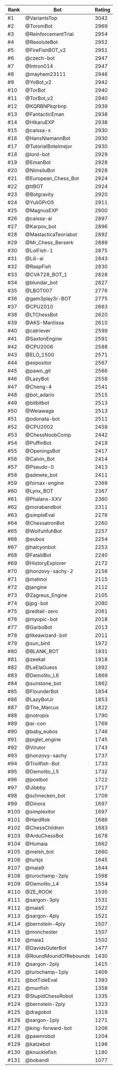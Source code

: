 Rank|Bot|Rating
---|---|---
#1|@VariantsTop|3042
#2|@ToromBot|2969
#3|@ReinforcementTrial|2954
#4|@ResoluteBot|2952
#5|@FireFishBOT_v2|2951
#6|@czech-bot|2947
#7|@Intron014|2947
#8|@mayhem23111|2946
#9|@YoBot_v2|2942
#10|@TorBot|2940
#11|@TorBot_v2|2940
#12|@KQRBNPkqrbnp|2939
#13|@FantacticEman|2938
#14|@HikaruEXP|2938
#15|@caissa-x|2930
#16|@HansNiemannBot|2930
#17|@TutorialBotelmejor|2930
#18|@lord-bot|2929
#19|@EmanBot|2928
#20|@NimsiluBot|2928
#21|@European_Chess_Bot|2924
#22|@ttBOT|2924
#23|@Botgravity|2920
#24|@YuliGPrO5|2911
#25|@MagnusEXP|2900
#26|@caissa-ai|2897
#27|@Karpov_bot|2896
#28|@MastacticaTeoriabot|2892
#29|@Mr_Chess_Berserk|2889
#30|@LolFish-1|2875
#31|@Lili-ai|2843
#32|@RaspFish|2830
#33|@CVA728_BOT_1|2828
#34|@blundar_bot|2827
#35|@LBOT007|2776
#36|@gam3play3r-BOT|2775
#37|@CPU2010|2663
#38|@LTChessBot|2620
#39|@AKS-Mantissa|2610
#40|@catriever|2599
#41|@SaxtonEngine|2591
#42|@CPU2006|2588
#43|@ELO_1500|2571
#44|@expositor|2567
#45|@pawn_git|2566
#46|@LazyBot|2558
#47|@Cheng-4|2541
#48|@bot_adario|2515
#49|@bitbitbot|2513
#50|@Weiawaga|2513
#51|@odonata-bot|2511
#52|@CPU2002|2459
#53|@ChessNoobComp|2442
#54|@PuffinBot|2419
#55|@OpeningsBot|2417
#56|@Calvin_Bot|2414
#57|@Pseudo-0|2413
#58|@admete_bot|2411
#59|@fornax-engine|2369
#60|@Lynx_BOT|2367
#61|@Phalanx-XXV|2360
#62|@morabandbot|2311
#63|@simpleEval|2276
#64|@ChessatronBot|2260
#65|@WolfuhfuhBot|2257
#66|@eubos|2254
#67|@halcyonbot|2253
#68|@FataliiBot|2240
#69|@HistoryExplorer|2172
#70|@honzovy-sachy-2|2156
#71|@matmoi|2115
#72|@jangine|2112
#73|@Zagreus_Engine|2105
#74|@jpg-bot|2080
#75|@redtail-zero|2061
#76|@myopic-bot|2018
#77|@GarboBot|2013
#78|@likeawizard-bot|2011
#79|@sun_bird|1972
#80|@BLANK_BOT|1931
#81|@zeekat|1918
#82|@LeElaGuess|1892
#83|@Demolito_L6|1869
#84|@sunstone_bot|1862
#85|@FlounderBot|1854
#86|@LazyBotJr|1853
#87|@The_Marcus|1822
#88|@notropis|1790
#89|@ai-con|1769
#90|@baby_eubos|1746
#91|@piglet_engine|1745
#92|@Virutor|1743
#93|@honzovy-sachy|1737
#94|@Trollfish-Bot|1733
#95|@Demolito_L5|1732
#96|@postbot|1722
#97|@Jibbby|1717
#98|@schnecken_bot|1709
#99|@Dinora|1697
#100|@simplexitor|1697
#101|@HardRok|1686
#102|@ChessChildren|1683
#103|@ArduChessBot|1678
#104|@Humaia|1662
#105|@melsh_bot|1660
#106|@turkjs|1645
#107|@maia9|1644
#108|@turochamp-2ply|1568
#109|@Demolito_L4|1554
#110|@ZE_ROOK|1535
#111|@sargon-3ply|1531
#112|@maia5|1522
#113|@sargon-4ply|1521
#114|@bernstein-4ply|1507
#115|@monchester|1507
#116|@maia1|1502
#117|@DavidsGuterBot|1477
#118|@RoundMoundOfRebounds|1430
#119|@sargon-2ply|1415
#120|@turochamp-1ply|1409
#121|@botTideEval|1393
#122|@munfish|1358
#123|@StupidChessRobot|1335
#124|@bernstein-2ply|1323
#125|@dragobot|1319
#126|@sargon-1ply|1271
#127|@king-forward-bot|1206
#128|@pawnrobot|1204
#129|@katzebot|1198
#130|@knucklefish|1180
#131|@bobandi|1077
